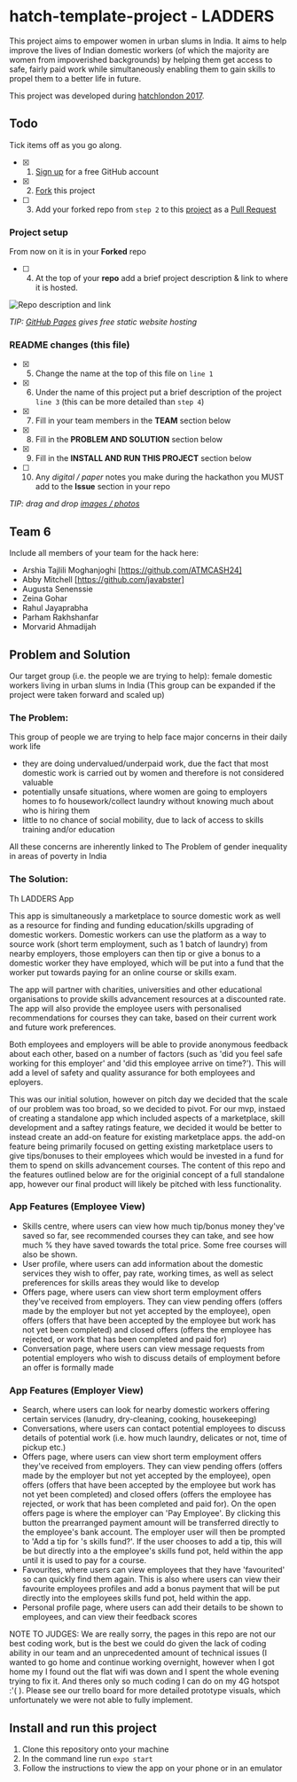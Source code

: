 # hatch-template-project - LADDERS

This project aims to empower women in urban slums in India. It aims to help improve the lives of Indian domestic workers (of which the majority are women from impoverished backgrounds) by helping them get access to safe, fairly paid work while simultaneously enabling them to gain skills to propel them to a better life in future.

This project was developed during [hatchlondon 2017](http://hatchlondon.io).

## Todo

Tick items off as you go along.

- [X] 1. [Sign up](https://help.github.com/articles/signing-up-for-a-new-github-account/) for a free GitHub account
- [X] 2. [Fork](https://help.github.com/articles/fork-a-repo/) this project
- [ ] 3. Add your forked repo from `step 2` to this [project](https://github.com/SheCanCodeHQ/hatchlondon-2017-projects) as a [Pull Request](https://help.github.com/articles/about-pull-requests/)

### Project setup

From now on it is in your **Forked** repo

- [ ] 4. At the top of your **repo** add a brief project description & link to where it is hosted.

![Repo description and link](https://user-images.githubusercontent.com/624760/33160443-57e86a96-d014-11e7-8488-52592fc69a81.png)

*TIP: [GitHub Pages](https://pages.github.com) gives free static website hosting*

### README changes (this file)

- [X] 5. Change the name at the top of this file on `line 1`
- [X] 6. Under the name of this project put a brief description of the project `line 3` (this can be more detailed than `step 4`)
- [X] 7. Fill in your team members in the **TEAM** section below
- [X] 8. Fill in the **PROBLEM AND SOLUTION** section below
- [X] 9. Fill in the **INSTALL AND RUN THIS PROJECT** section below
- [ ] 10. Any *digital / paper* notes you make during the hackathon you MUST add to the **Issue** section in your repo

*TIP: drag and drop [images / photos](https://help.github.com/articles/file-attachments-on-issues-and-pull-requests/)*

## Team 6

Include all members of your team for the hack here:

* Arshia Tajlili Moghanjoghi [https://github.com/ATMCASH24] 
* Abby Mitchell [https://github.com/javabster] 
* Augusta Senenssie
* Zeina Gohar
* Rahul Jayaprabha
* Parham Rakhshanfar
* Morvarid Ahmadijah

## Problem and Solution

Our target group (i.e. the people we are trying to help): female domestic workers living in urban slums in India
(This group can be expanded if the project were taken forward and scaled up)

### The Problem:
This group of people we are trying to help face major concerns in their daily work life
- they are doing undervalued/underpaid work, due the fact that most domestic work is carried out by women and therefore is not considered valuable
- potentially unsafe situations, where women are going to employers homes to fo housework/collect laundry without knowing much about who is hiring them
- little to no chance of social mobility, due to lack of access to skills training and/or education

All these concerns are inherently linked to The Problem of gender inequality in areas of poverty in India

### The Solution:
Th LADDERS App

This app is simultaneously a marketplace to source domestic work as well as a resource for finding and funding education/skills upgrading of domestic workers. Domestic workers can use the platform as a way to source work (short term employment, such as 1 batch of laundry) from nearby employers, those employers can then tip or give a bonus to a domestic worker they have employed, which will be put into a fund that the worker put towards paying for an online course or skills exam.

The app will partner with charities, universities and other educational organisations to provide skills advancement resources at a discounted rate. The app will also provide the employee users with personalised recommendations for courses they can take, based on their current work and future work preferences.

Both employees and employers will be able to provide anonymous feedback about each other, based on a number of factors (such as 'did you feel safe working for this employer' and 'did this employee arrive on time?'). This will add a level of safety and quality assurance for both employees and eployers.

This was our initial solution, however on pitch day we decided that the scale of our problem was too broad, so we decided to pivot. For our mvp, instaed of creating a standalone app which included aspects of a marketplace, skill development and a saftey ratings feature, we decided it would be better to instead create an add-on feature for existing marketplace apps. the add-on feature being primarily focused on getting existing marketplace users to give tips/bonuses to their employees which would be invested in a fund for them to spend on skills advancement courses. The content of this repo and the features outlined below are for the originial concept of a full standalone app, however our final product will likely be pitched with less functionality.

### App Features (Employee View)
- Skills centre, where users can view how much tip/bonus money they've saved so far, see recommended courses they can take, and see how much % they have saved towards the total price. Some free courses will also be shown.
- User profile, where users can add information about the domestic services they wish to offer, pay rate, working times, as well as select preferences for skills areas they would like to develop
- Offers page, where users can view short term employment offers they've received from employers. They can view pending offers (offers made by the employer but not yet accepted by the employee), open offers (offers that have been accepted by the employee but work has not yet been completed) and closed offers (offers the employee has rejected, or work that has been completed and paid for)
- Conversation page, where users can view message requests from potential employers who wish to discuss details of employment before an offer is formally made

### App Features (Employer View)
- Search, where users can look for nearby domestic workers offering certain services (lanudry, dry-cleaning, cooking, housekeeping)
- Conversations, where users can contact potential employees to discuss details of potential work (i.e. how much laundry, delicates or not, time of pickup etc.)
- Offers page, where users can view short term employment offers they've received from employers. They can view pending offers (offers made by the employer but not yet accepted by the employee), open offers (offers that have been accepted by the employee but work has not yet been completed) and closed offers (offers the employee has rejected, or work that has been completed and paid for). On the open offers page is where the employer can 'Pay Employee'. By clicking this button the prearranged payment amount will be transferred directly to the employee's bank account. The employer user will then be prompted to 'Add a tip for <worker name>'s skills fund?'. If the user chooses to add a tip, this will be but directly into a the employee's skills fund pot, held within the app until it is used to pay for a course.
- Favourites, where users can view employees that they have 'favourited' so can quickly find them again. This is also where users can view their favourite employees profiles and add a bonus payment that will be put directly into the employees skills fund pot, held within the app.
- Personal profile page, where users can add their details to be shown to employees, and can view their feedback scores
  
NOTE TO JUDGES:
We are really sorry, the pages in this repo are not our best coding work, but is the best we could do given the lack of coding ability in our team and an unprecedented amount of technical issues (I wanted to go home and continue working overnight, however when I got home my I found out the flat wifi was down and I spent the whole evening trying to fix it. And theres only so much coding I can do on my 4G hotspot :'( ). Please see our trello board for more detailed prototype visuals, which unfortunately we were not able to fully implement.
  

## Install and run this project
1. Clone this repository onto your machine
2. In the command line run `expo start`
3. Follow the instructions to view the app on your phone or in an emulator
